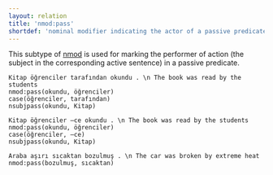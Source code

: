 ```yaml
---
layout: relation
title: 'nmod:pass'
shortdef: 'nominal modifier indicating the actor of a passive predicate'
---
```


This subtype of [nmod]() is used for marking the performer of action (the subject in the corresponding active sentence) in a passive predicate.


~~~ sdparse
Kitap öğrenciler tarafından okundu . \n The book was read by the students
nmod:pass(okundu, öğrenciler)
case(öğrenciler, tarafından)
nsubjpass(okundu, Kitap)
~~~

~~~ sdparse
Kitap öğrenciler –ce okundu . \n The book was read by the students
nmod:pass(okundu, öğrenciler)
case(öğrenciler, –ce)
nsubjpass(okundu, Kitap)
~~~

~~~ sdparse
Araba aşırı sıcaktan bozulmuş . \n The car was broken by extreme heat
nmod:pass(bozulmuş, sıcaktan)
~~~

<!-- Interlanguage links updated Út zář 29 20:31:56 CEST 2020 -->

